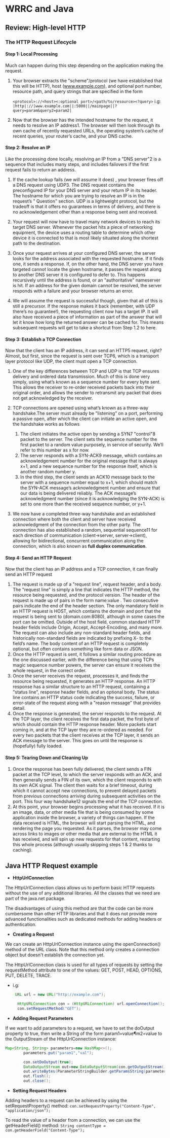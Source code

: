 # WRRC and Java

## Review: High-level HTTP

### The HTTP Request Lifecycle

#### Step 1: Local Processing

Much can happen during this step depending on the application making the request.

1. Your browser extracts the "scheme"/protocol (we have established that this will be HTTP), host (www.example.com), and
   optional port number, resource path, and query strings that are specified in the form

   `<protocol>://<host><:optional port>/<path/to/resource><?query>`
   i.g: `|http|://|www.example.com||:5000||/mainpage||?query=param&query2=param2|`


2. Now that the browser has the intended hostname for the request, it needs to resolve an IP address1. The browser will
   then look through its own cache of recently requested URLs, the operating system’s cache of recent queries, your
   router’s cache, and your DNS cache.

#### Step 2: Resolve an IP

Like the processing done locally, resolving an IP from a "DNS server"2 is a sequence that includes many steps, and
includes failovers if the first request fails to return an address.

1. If the cache lookup fails (we will assume it does)
   , your browser fires off a DNS request using UDP3. The DNS request contains the preconfigured IP for your DNS server
   and your return IP in its header. The hostname for which you are trying to resolve an IP is in the request’s "
   Question"
   section. UDP is a lightweight protocol, but the tradeoff is that it offers no guarantees in terms of delivery, and
   there is no acknowledgement other than a response being sent and received.

2. Your request will now have to travel many network devices to reach its target DNS server. Whenever the packet hits a
   piece of networking equipment, the device uses a routing table to determine which other device it is connected to
   that is most likely situated along the shortest path to the destination.

3. Once your request arrives at your configured DNS server, the server looks for the address associated with the
   requested hostname. If it finds one, it sends a response. If, on the other hand, the DNS server you have targeted
   cannot locate the given hostname, it passes the request along to another DNS server it is configured to defer to.
   This happens recursively until the address is found, or an "authoritative" nameserver is hit. If an address for the
   given domain cannot be resolved, the server responds with a failure and your browser returns an error.

4. We will assume the request is successful though, given that all of this is still a precursor. If the response makes
   it back (remember, with UDP there’s no guarantee!), the requesting client now has a target IP. It will also have
   received a piece of information as part of the answer that will let it know how long the returned answer can be
   cached for. This means subsequent requests will get to take a shortcut from Step 1.2 to here.

#### Step 3: Establish a TCP Connection

Now that the client has an IP address, it can send an HTTP5 request, right? Almost, but first, since the request is sent
over TCP6, which is a transport layer protocol like UDP, the client must open a TCP connection.

1. One of the key differences between TCP and UDP is that TCP ensures delivery and ordered data transmission. Much of
   this is done very simply, using what’s known as a sequence number for every byte sent. This allows the receiver to
   re-order received packets back into their original order, and allows the sender to retransmit any packet that does
   not get acknowledged by the receiver.

2. TCP connections are opened using what’s known as a three-way handshake.The server must already be "listening" on a
   port, performing a passive open, after which the client can initiate an active open, and the handshake works as
   follows
    1. The client initiates the active open by sending a SYN7 "control"8 packet to the server. The client sets the
       sequence number for the first packet to a random value purposely, in service of security. We’ll refer to this
       number as x for now.
    2. The server responds with a SYN-ACK9 message, which contains an acknowledgement number for the original message
       that is always x+1, and a new sequence number for the response itself, which is another random number y.
    3. In the third step, the client sends an ACK10 message back to the server with a sequence number equal to x+1,
       which should match the SYN-ACK message’s acknowledgment number and ensure that our data is being delivered
       reliably. The ACK message’s acknowledgment number (since it is acknowledging the SYN-ACK) is set to one more than
       the received sequence number, or y+1.
3. We now have a completed three-way handshake and an established connection where both the client and server have
   received acknowledgment of the connection from the other party. The connection has also established a random,
   sequential sequence11 for each direction of communication (client->server, server->client), allowing for
   bidirectional, concurrent communication along the connection, which is also known as **full duplex communication**.

#### Step 4: Send an HTTP Request

Now that the client has an IP address and a TCP connection, it can finally send an HTTP request

1. The request is made up of a "request line", request header, and a body. The "request line" is simply a line that
   indicates the HTTP method, the resource being requested, and the protocol version. The header of the request is made
   up of pairs in the form name:value <CR><LF>. Two consecutive <CR><LF> pairs indicate the end of the header section.
   The only mandatory field in an HTTP request is HOST, which contains the domain and port that the request is being
   sent to (domain.com:8080), although in some cases the port can be omitted. Outside of the host field, common standard
   HTTP header fields include Origin, Accept, Accept-Encoding, and many more. The request can also include any
   non-standard header fields, and historically non-standard fields are indicated by prefixing X- to the field’s name.
   The body content of an HTTP request is completely optional, but often contains something like form data or JSON.
2. Once the HTTP request is sent, it follows a similar routing procedure as the one discussed earlier, with the
   difference being that using TCPs magic sequence number powers, the server can ensure it receives the whole request,
   in the correct order.
3. Once the server receives the request, processes it, and finds the resource being requested, it generates an HTTP
   response. An HTTP response has a similar structure to an HTTP request, containing a "status line", response header
   fields, and an optional body. The status line contains an HTTP status code indicating the success, failure, or
   error-state of the request along with a "reason message" that provides detail.
4. Once the response is generated, the server responds to the request. At the TCP layer, the client receives the first
   data packet, the first byte of which should contain the HTTP response header. More packets start coming in, and at
   the TCP layer they are re-ordered as needed. For every two packets that the client receives at the TCP layer, it
   sends an ACK message to the server. This goes on until the response is (hopefully) fully loaded.

#### Step 5: Tearing Down and Cleaning Up

1. Once the response has been fully delivered, the client sends a FIN packet at the TCP level, to which the server
   responds with an ACK, and then generally sends a FIN of its own, which the client responds to with its own ACK
   signal. The client then waits for a brief timeout, during which it cannot accept new connections, to prevent delayed
   packets from previous connections arriving during subsequent activities on the port. This four way handshake12
   signals the end of the TCP connection.
2. At this point, your browser begins processing what it has received. If it is an image, data, or other media file that
   is being consumed by some application inside the browser, a variety of things can happen. If the data received is
   HTML, the browser will start parsing the HTML, and rendering the page you requested. As it parses, the browser may
   come across links to images or other media that are external to the HTML it has received, and will spin up new
   requests for that content, restarting this whole process (although usually skipping steps 1 & 2 thanks to caching).

## Java HTTP Request example

- **HttpUrlConnection**

The HttpUrlConnection class allows us to perform basic HTTP requests without the use of any additional libraries. All
the classes that we need are part of the java.net package.

The disadvantages of using this method are that the code can be more cumbersome than other HTTP libraries and that it
does not provide more advanced functionalities such as dedicated methods for adding headers or authentication.

- **Creating a Request**

We can create an HttpUrlConnection instance using the openConnection() method of the URL class. Note that this method
only creates a connection object but doesn't establish the connection yet.

The HttpUrlConnection class is used for all types of requests by setting the requestMethod attribute to one of the
values: GET, POST, HEAD, OPTIONS, PUT, DELETE, TRACE.

- i.g:
    ```java
     URL url = new URL("http://example.com");
   
      HttpURLConnection con = (HttpURLConnection) url.openConnection();
      con.setRequestMethod("GET");
   ```

- **Adding Request Parameters**

If we want to add parameters to a request, we have to set the doOutput property to true, then write a String of the form
param1=value¶m2=value to the OutputStream of the HttpUrlConnection instance:

```java
Map<String, String> parameters=new HashMap<>();
        parameters.put("param1","val");

        con.setDoOutput(true);
        DataOutputStream out=new DataOutputStream(con.getOutputStream());
        out.writeBytes(ParameterStringBuilder.getParamsString(parameters));
        out.flush();
        out.close();
```

- **Setting Request Headers**

Adding headers to a request can be achieved by using the setRequestProperty() method:
`con.setRequestProperty("Content-Type", "application/json");`

To read the value of a header from a connection, we can use the getHeaderField() method:
`String contentType = con.getHeaderField("Content-Type");`




